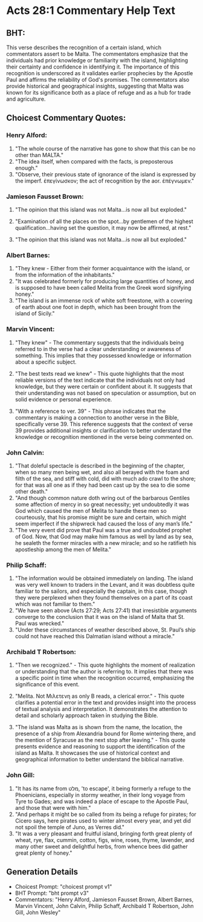 # Acts 28:1 Commentary Help Text

## BHT:
This verse describes the recognition of a certain island, which commentators assert to be Malta. The commentators emphasize that the individuals had prior knowledge or familiarity with the island, highlighting their certainty and confidence in identifying it. The importance of this recognition is underscored as it validates earlier prophecies by the Apostle Paul and affirms the reliability of God's promises. The commentators also provide historical and geographical insights, suggesting that Malta was known for its significance both as a place of refuge and as a hub for trade and agriculture.

## Choicest Commentary Quotes:
### Henry Alford:
1. "The whole course of the narrative has gone to show that this can be no other than MALTA."
2. "The idea itself, when compared with the facts, is preposterous enough."
3. "Observe, their previous state of ignorance of the island is expressed by the imperf. ἐπεγίνωσκον; the act of recognition by the aor. ἐπέγνωμεν."

### Jamieson Fausset Brown:
1. "The opinion that this island was not Malta...is now all but exploded." 

2. "Examination of all the places on the spot...by gentlemen of the highest qualification...having set the question, it may now be affirmed, at rest." 

3. "The opinion that this island was not Malta...is now all but exploded."

### Albert Barnes:
1. "They knew - Either from their former acquaintance with the island, or from the information of the inhabitants."
2. "It was celebrated formerly for producing large quantities of honey, and is supposed to have been called Melita from the Greek word signifying honey."
3. "The island is an immense rock of white soft freestone, with a covering of earth about one foot in depth, which has been brought from the island of Sicily."

### Marvin Vincent:
1. "They knew" - The commentary suggests that the individuals being referred to in the verse had a clear understanding or awareness of something. This implies that they possessed knowledge or information about a specific subject.

2. "The best texts read we knew" - This quote highlights that the most reliable versions of the text indicate that the individuals not only had knowledge, but they were certain or confident about it. It suggests that their understanding was not based on speculation or assumption, but on solid evidence or personal experience.

3. "With a reference to ver. 39" - This phrase indicates that the commentary is making a connection to another verse in the Bible, specifically verse 39. This reference suggests that the context of verse 39 provides additional insights or clarification to better understand the knowledge or recognition mentioned in the verse being commented on.

### John Calvin:
1. "That doleful spectacle is described in the beginning of the chapter, when so many men being wet, and also all berayed with the foam and filth of the sea, and stiff with cold, did with much ado crawl to the shore; for that was all one as if they had been cast up by the sea to die some other death." 
2. "And though common nature doth wring out of the barbarous Gentiles some affection of mercy in so great necessity; yet undoubtedly it was God which caused the men of Melita to handle these men so courteously, that his promise might be sure and certain, which might seem imperfect if the shipwreck had caused the loss of any man’s life."
3. "The very event did prove that Paul was a true and undoubted prophet of God. Now, that God may make him famous as well by land as by sea, he sealeth the former miracles with a new miracle; and so he ratifieth his apostleship among the men of Melita."

### Philip Schaff:
1. "The information would be obtained immediately on landing. The island was very well known to traders in the Levant, and it was doubtless quite familiar to the sailors, and especially the captain, in this case, though they were perplexed when they found themselves on a part of its coast which was not familiar to them."
2. "We have seen above (Acts 27:29; Acts 27:41) that irresistible arguments converge to the conclusion that it was on the island of Malta that St. Paul was wrecked."
3. "Under these circumstances of weather described above, St. Paul’s ship could not have reached this Dalmatian island without a miracle."

### Archibald T Robertson:
1. "Then we recognized." - This quote highlights the moment of realization or understanding that the author is referring to. It implies that there was a specific point in time when the recognition occurred, emphasizing the significance of this event.

2. "Melita. Not Μιλετενη as only B reads, a clerical error." - This quote clarifies a potential error in the text and provides insight into the process of textual analysis and interpretation. It demonstrates the attention to detail and scholarly approach taken in studying the Bible.

3. "The island was Malta as is shown from the name, the location, the presence of a ship from Alexandria bound for Rome wintering there, and the mention of Syracuse as the next stop after leaving." - This quote presents evidence and reasoning to support the identification of the island as Malta. It showcases the use of historical context and geographical information to better understand the biblical narrative.

### John Gill:
1. "It has its name from מלט, 'to escape', it being formerly a refuge to the Phoenicians, especially in stormy weather, in their long voyage from Tyre to Gades; and was indeed a place of escape to the Apostle Paul, and those that were with him."
2. "And perhaps it might be so called from its being a refuge for pirates; for Cicero says, here pirates used to winter almost every year, and yet did not spoil the temple of Juno, as Verres did."
3. "It was a very pleasant and fruitful island, bringing forth great plenty of wheat, rye, flax, cummin, cotton, figs, wine, roses, thyme, lavender, and many other sweet and delightful herbs, from whence bees did gather great plenty of honey."


## Generation Details
- Choicest Prompt: "choicest prompt v1"
- BHT Prompt: "bht prompt v3"
- Commentators: "Henry Alford, Jamieson Fausset Brown, Albert Barnes, Marvin Vincent, John Calvin, Philip Schaff, Archibald T Robertson, John Gill, John Wesley"
